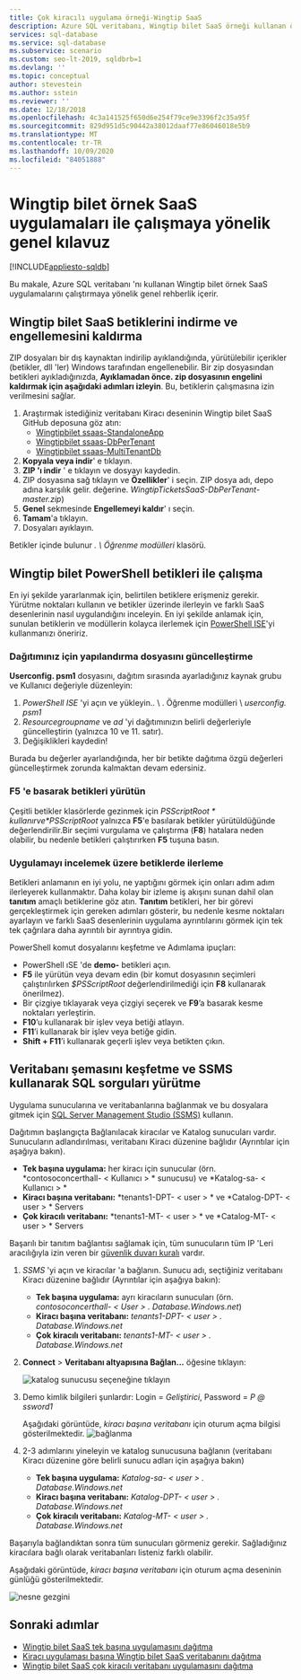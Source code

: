 ```yaml
---
title: Çok kiracılı uygulama örneği-Wingtip SaaS
description: Azure SQL veritabanı, Wingtip bilet SaaS örneği kullanan örnek çok kiracılı uygulamayı yüklemek ve çalıştırmak için adım ve kılavuz sağlar.
services: sql-database
ms.service: sql-database
ms.subservice: scenario
ms.custom: seo-lt-2019, sqldbrb=1
ms.devlang: ''
ms.topic: conceptual
author: stevestein
ms.author: sstein
ms.reviewer: ''
ms.date: 12/18/2018
ms.openlocfilehash: 4c3a141525f650d6e254f79ce9e3396f2c35a95f
ms.sourcegitcommit: 829d951d5c90442a38012daaf77e86046018e5b9
ms.translationtype: MT
ms.contentlocale: tr-TR
ms.lasthandoff: 10/09/2020
ms.locfileid: "84051888"
---
```

# <a name="general-guidance-for-working-with-wingtip-tickets-sample-saas-apps"></a>Wingtip bilet örnek SaaS uygulamaları ile çalışmaya yönelik genel kılavuz
[!INCLUDE[appliesto-sqldb](../includes/appliesto-sqldb.md)]

Bu makale, Azure SQL veritabanı 'nı kullanan Wingtip bilet örnek SaaS uygulamalarını çalıştırmaya yönelik genel rehberlik içerir.

## <a name="download-and-unblock-the-wingtip-tickets-saas-scripts"></a>Wingtip bilet SaaS betiklerini indirme ve engellemesini kaldırma

ZIP dosyaları bir dış kaynaktan indirilip ayıklandığında, yürütülebilir içerikler (betikler, dll 'ler) Windows tarafından engellenebilir. Bir zip dosyasından betikleri ayıkladığınızda, **Ayıklamadan önce. zip dosyasının engelini kaldırmak için aşağıdaki adımları izleyin**. Bu, betiklerin çalışmasına izin verilmesini sağlar.

1. Araştırmak istediğiniz veritabanı Kiracı deseninin Wingtip bilet SaaS GitHub deposuna göz atın:
    - [Wingtipbilet ssaas-StandaloneApp](https://github.com/Microsoft/WingtipTicketsSaaS-StandaloneApp)
    - [Wingtipbilet ssaas-DbPerTenant](https://github.com/Microsoft/WingtipTicketsSaaS-DbPerTenant)
    - [Wingtipbilet ssaas-MultiTenantDb](https://github.com/Microsoft/WingtipTicketsSaaS-MultiTenantDb)
2. **Kopyala veya indir**' e tıklayın.
3. **ZIP 'ı indir** ' e tıklayın ve dosyayı kaydedin.
4. ZIP dosyasına sağ tıklayın ve **Özellikler**' i seçin. ZIP dosya adı, depo adına karşılık gelir. değerine. _WingtipTicketsSaaS-DbPerTenant-master.zip_)
5. **Genel** sekmesinde **Engellemeyi kaldır**' ı seçin.
6. **Tamam**'a tıklayın.
7. Dosyaları ayıklayın.

Betikler içinde bulunur *. \\ Öğrenme modülleri* klasörü.


## <a name="working-with-the-wingtip-tickets-powershell-scripts"></a>Wingtip bilet PowerShell betikleri ile çalışma

En iyi şekilde yararlanmak için, belirtilen betiklere erişmeniz gerekir. Yürütme noktaları kullanın ve betikler üzerinde ilerleyin ve farklı SaaS desenlerinin nasıl uygulandığını inceleyin. En iyi şekilde anlamak için, sunulan betiklerin ve modüllerin kolayca ilerlemek için [PowerShell ISE](https://docs.microsoft.com/powershell/scripting/components/ise/introducing-the-windows-powershell-ise)'yi kullanmanızı öneririz.

### <a name="update-the-configuration-file-for-your-deployment"></a>Dağıtımınız için yapılandırma dosyasını güncelleştirme

**Userconfig. psm1** dosyasını, dağıtım sırasında ayarladığınız kaynak grubu ve Kullanıcı değeriyle düzenleyin:

1. *PowerShell ISE* 'yi açın ve yükleyin.. \\ . Öğrenme modülleri \\ *userconfig. psm1*
2. *Resourcegroupname* ve *ad* 'yi dağıtımınızın belirli değerleriyle güncelleştirin (yalnızca 10 ve 11. satır).
3. Değişiklikleri kaydedin!

Burada bu değerler ayarlandığında, her bir betikte dağıtıma özgü değerleri güncelleştirmek zorunda kalmaktan devam edersiniz.

### <a name="execute-the-scripts-by-pressing-f5"></a>F5 'e basarak betikleri yürütün

Çeşitli betikler klasörlerde gezinmek için *$PSScriptRoot* kullanır ve *$PSScriptRoot* yalnızca **F5**'e basılarak betikler yürütüldüğünde değerlendirilir.Bir seçimi vurgulama ve çalıştırma (**F8**) hatalara neden olabilir, bu nedenle betikleri çalıştırırken **F5** tuşuna basın.

### <a name="step-through-the-scripts-to-examine-the-implementation"></a>Uygulamayı incelemek üzere betiklerde ilerleme

Betikleri anlamanın en iyi yolu, ne yaptığını görmek için onları adım adım ilerleyerek kullanmaktır. Daha kolay bir izleme iş akışını sunan dahil olan **tanıtım** amaçlı betiklerine göz atın. **Tanıtım** betikleri, her bir görevi gerçekleştirmek için gereken adımları gösterir, bu nedenle kesme noktaları ayarlayın ve farklı SaaS desenlerinin uygulama ayrıntılarını görmek için tek tek çağrılara daha ayrıntılı bir ayrıntıya gidin.

PowerShell komut dosyalarını keşfetme ve Adımlama ipuçları:

- PowerShell ıSE 'de **demo-** betikleri açın.
- **F5** ile yürütün veya devam edin (bir komut dosyasının seçimleri çalıştırılırken *$PSScriptRoot* değerlendirilmediği için **F8** kullanarak önerilmez).
- Bir çizgiye tıklayarak veya çizgiyi seçerek ve **F9**’a basarak kesme noktaları yerleştirin.
- **F10**’u kullanarak bir işlev veya betiği atlayın.
- **F11**’i kullanarak bir işlev veya betiğe gidin.
- **Shift + F11**’i kullanarak geçerli işlev veya betikten çıkın.


## <a name="explore-database-schema-and-execute-sql-queries-using-ssms"></a>Veritabanı şemasını keşfetme ve SSMS kullanarak SQL sorguları yürütme

Uygulama sunucularına ve veritabanlarına bağlanmak ve bu dosyalara gitmek için [SQL Server Management Studio (SSMS)](https://docs.microsoft.com/sql/ssms/download-sql-server-management-studio-ssms) kullanın.

Dağıtımın başlangıçta Bağlanılacak kiracılar ve Katalog sunucuları vardır. Sunucuların adlandırılması, veritabanı Kiracı düzenine bağlıdır (Ayrıntılar için aşağıya bakın).

   - **Tek başına uygulama:** her kiracı için sunucular (örn. *contosoconcerthall- &lt; Kullanıcı &gt; * sunucusu) ve *Katalog-sa- &lt; Kullanıcı &gt; *
   - **Kiracı başına veritabanı:** *tenants1-DPT- &lt; user &gt; * ve *Catalog-DPT- &lt; user &gt; * Servers
   - **Çok kiracılı veritabanı:** *tenants1-MT- &lt; user &gt; * ve *Catalog-MT- &lt; user &gt; * Servers

Başarılı bir tanıtım bağlantısı sağlamak için, tüm sunucuların tüm IP 'Leri aracılığıyla izin veren bir [güvenlik duvarı kuralı](firewall-configure.md) vardır.


1. *SSMS* 'yi açın ve kiracılar 'a bağlanın. Sunucu adı, seçtiğiniz veritabanı Kiracı düzenine bağlıdır (Ayrıntılar için aşağıya bakın):
    - **Tek başına uygulama:** ayrı kiracıların sunucuları (örn. *contosoconcerthall- &lt; User &gt; . Database.Windows.net*)
    - **Kiracı başına veritabanı:** *tenants1-DPT- &lt; user &gt; . Database.Windows.net*
    - **Çok kiracılı veritabanı:** *tenants1-MT- &lt; user &gt; . Database.Windows.net*
2. **Connect**  >  **Veritabanı altyapısına Bağlan...** öğesine tıklayın:

   ![katalog sunucusu seçeneğine tıklayın](./media/saas-tenancy-wingtip-app-guidance-tips/connect.png)

3. Demo kimlik bilgileri şunlardır: Login = *Geliştirici*, Password = *P \@ ssword1*

    Aşağıdaki görüntüde, *kiracı başına veritabanı* için oturum açma bilgisi gösterilmektedir.
    ![bağlanma](./media/saas-tenancy-wingtip-app-guidance-tips/tenants1-connect.png)



4. 2-3 adımlarını yineleyin ve katalog sunucusuna bağlanın (veritabanı Kiracı düzenine göre belirli sunucu adları için aşağıya bakın)
    - **Tek başına uygulama:** *Katalog-sa- &lt; user &gt; . Database.Windows.net*
    - **Kiracı başına veritabanı:** *Katalog-DPT- &lt; user &gt; . Database.Windows.net*
    - **Çok kiracılı veritabanı:** *Katalog-MT- &lt; user &gt; . Database.Windows.net*


Başarıyla bağlandıktan sonra tüm sunucuları görmeniz gerekir. Sağladığınız kiracılara bağlı olarak veritabanları listeniz farklı olabilir.

Aşağıdaki görüntüde, *kiracı başına veritabanı* için oturum açma deseninin günlüğü gösterilmektedir.

![nesne gezgini](./media/saas-tenancy-wingtip-app-guidance-tips/object-explorer.png)



## <a name="next-steps"></a>Sonraki adımlar
- [Wingtip bilet SaaS tek başına uygulamasını dağıtma](../../sql-database/saas-standaloneapp-get-started-deploy.md)
- [Kiracı uygulaması başına Wingtip bilet SaaS veritabanını dağıtma](../../sql-database/saas-dbpertenant-get-started-deploy.md)
- [Wingtip bilet SaaS çok kiracılı veritabanı uygulamasını dağıtma](../../sql-database/saas-multitenantdb-get-started-deploy.md)

